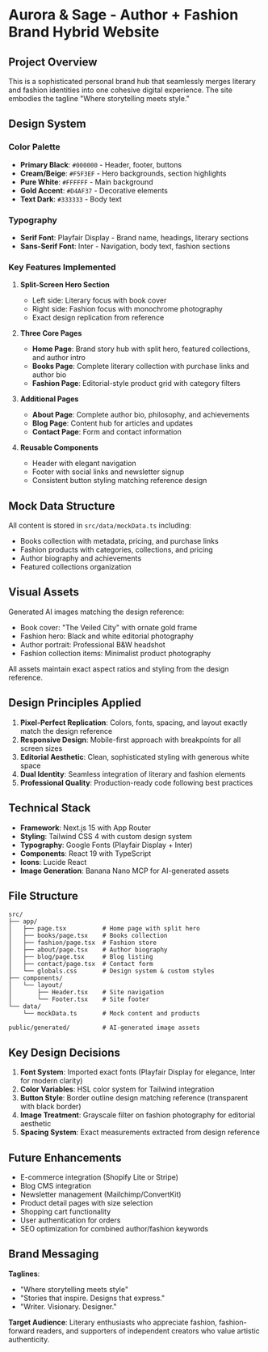 # Aurora & Sage - Author + Fashion Brand Hybrid Website

## Project Overview

This is a sophisticated personal brand hub that seamlessly merges literary and fashion identities into one cohesive digital experience. The site embodies the tagline "Where storytelling meets style."

## Design System

### Color Palette
- **Primary Black**: `#000000` - Header, footer, buttons
- **Cream/Beige**: `#F5F3EF` - Hero backgrounds, section highlights
- **Pure White**: `#FFFFFF` - Main background
- **Gold Accent**: `#D4AF37` - Decorative elements
- **Text Dark**: `#333333` - Body text

### Typography
- **Serif Font**: Playfair Display - Brand name, headings, literary sections
- **Sans-Serif Font**: Inter - Navigation, body text, fashion sections

### Key Features Implemented

1. **Split-Screen Hero Section**
   - Left side: Literary focus with book cover
   - Right side: Fashion focus with monochrome photography
   - Exact design replication from reference

2. **Three Core Pages**
   - **Home Page**: Brand story hub with split hero, featured collections, and author intro
   - **Books Page**: Complete literary collection with purchase links and author bio
   - **Fashion Page**: Editorial-style product grid with category filters

3. **Additional Pages**
   - **About Page**: Complete author bio, philosophy, and achievements
   - **Blog Page**: Content hub for articles and updates
   - **Contact Page**: Form and contact information

4. **Reusable Components**
   - Header with elegant navigation
   - Footer with social links and newsletter signup
   - Consistent button styling matching reference design

## Mock Data Structure

All content is stored in `src/data/mockData.ts` including:
- Books collection with metadata, pricing, and purchase links
- Fashion products with categories, collections, and pricing
- Author biography and achievements
- Featured collections organization

## Visual Assets

Generated AI images matching the design reference:
- Book cover: "The Veiled City" with ornate gold frame
- Fashion hero: Black and white editorial photography
- Author portrait: Professional B&W headshot
- Fashion collection items: Minimalist product photography

All assets maintain exact aspect ratios and styling from the design reference.

## Design Principles Applied

1. **Pixel-Perfect Replication**: Colors, fonts, spacing, and layout exactly match the design reference
2. **Responsive Design**: Mobile-first approach with breakpoints for all screen sizes
3. **Editorial Aesthetic**: Clean, sophisticated styling with generous white space
4. **Dual Identity**: Seamless integration of literary and fashion elements
5. **Professional Quality**: Production-ready code following best practices

## Technical Stack

- **Framework**: Next.js 15 with App Router
- **Styling**: Tailwind CSS 4 with custom design system
- **Typography**: Google Fonts (Playfair Display + Inter)
- **Components**: React 19 with TypeScript
- **Icons**: Lucide React
- **Image Generation**: Banana Nano MCP for AI-generated assets

## File Structure

```
src/
├── app/
│   ├── page.tsx          # Home page with split hero
│   ├── books/page.tsx    # Books collection
│   ├── fashion/page.tsx  # Fashion store
│   ├── about/page.tsx    # Author biography
│   ├── blog/page.tsx     # Blog listing
│   ├── contact/page.tsx  # Contact form
│   └── globals.css       # Design system & custom styles
├── components/
│   └── layout/
│       ├── Header.tsx    # Site navigation
│       └── Footer.tsx    # Site footer
└── data/
    └── mockData.ts       # Mock content and products

public/generated/         # AI-generated image assets
```

## Key Design Decisions

1. **Font System**: Imported exact fonts (Playfair Display for elegance, Inter for modern clarity)
2. **Color Variables**: HSL color system for Tailwind integration
3. **Button Style**: Border outline design matching reference (transparent with black border)
4. **Image Treatment**: Grayscale filter on fashion photography for editorial aesthetic
5. **Spacing System**: Exact measurements extracted from design reference

## Future Enhancements

- E-commerce integration (Shopify Lite or Stripe)
- Blog CMS integration
- Newsletter management (Mailchimp/ConvertKit)
- Product detail pages with size selection
- Shopping cart functionality
- User authentication for orders
- SEO optimization for combined author/fashion keywords

## Brand Messaging

**Taglines**:
- "Where storytelling meets style"
- "Stories that inspire. Designs that express."
- "Writer. Visionary. Designer."

**Target Audience**: Literary enthusiasts who appreciate fashion, fashion-forward readers, and supporters of independent creators who value artistic authenticity.
